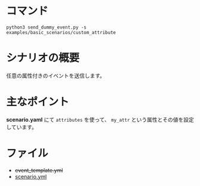 # コマンド
```
python3 send_dummy_event.py -s examples/basic_scenarios/custom_attribute
```

# シナリオの概要
任意の属性付きのイベントを送信します。

# 主なポイント
**scenario.yaml** にて `attributes` を使って、 `my_attr` という属性とその値を設定しています。

# ファイル
- ~~event_template.yml~~
- [scenario.yml](./scenario.yml)